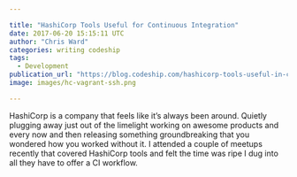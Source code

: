 ```yaml
---

title: "HashiCorp Tools Useful for Continuous Integration"
date: 2017-06-20 15:15:11 UTC
author: "Chris Ward"
categories: writing codeship
tags:
  - Development
publication_url: "https://blog.codeship.com/hashicorp-tools-useful-in-ci/"
image: images/hc-vagrant-ssh.png

---
```

HashiCorp is a company that feels like it’s always been around. Quietly plugging away just out of the limelight working on awesome products and every now and then releasing something groundbreaking that you wondered how you worked without it. I attended a couple of meetups recently that covered HashiCorp tools and felt the time was ripe I dug into all they have to offer a CI workflow.

